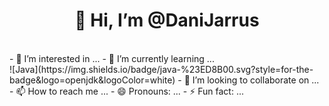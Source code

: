 <center><h1>👋 Hi, I’m @DaniJarrus</h1></center>
<br>
- 👀 I’m interested in ...
- 🌱 I’m currently learning ...
<br>
![Java](https://img.shields.io/badge/java-%23ED8B00.svg?style=for-the-badge&logo=openjdk&logoColor=white)
- 💞️ I’m looking to collaborate on ...
- 📫 How to reach me ...
- 😄 Pronouns: ...
- ⚡ Fun fact: ...

<!---
DaniJarrus/DaniJarrus is a ✨ special ✨ repository because its `README.md` (this file) appears on your GitHub profile.
You can click the Preview link to take a look at your changes.
--->
